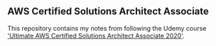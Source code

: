 AWS Certified Solutions Architect Associate
-------------------------------------------
This repository contains my notes from following the Udemy course
['Ultimate AWS Certified Solutions Architect Associate 2020'](https://www.udemy.com/course/aws-certified-solutions-architect-associate-saa-c01/).
